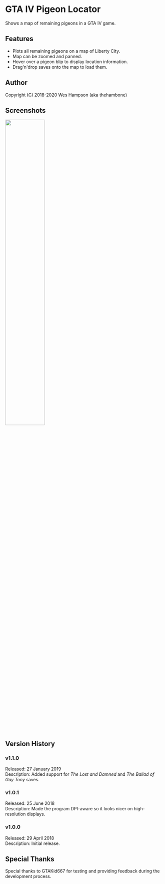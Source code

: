 # GTA IV Pigeon Locator
Shows a map of remaining pigeons in a GTA IV game.

## Features
- Plots all remaining pigeons on a map of Liberty City.
- Map can be zoomed and panned.
- Hover over a pigeon blip to display location information.
- Drag'n'drop saves onto the map to load them.

## Author
Copyright (C) 2018-2020 Wes Hampson (aka thehambone)

## Screenshots
<img src="https://i.imgur.com/KjYcjIh.jpg" width="50%" height="50%" />

## Version History
### v1.1.0
Released: 27 January 2019  
Description: Added support for *The Lost and Damned* and *The Ballad of Gay Tony* saves.
### v1.0.1
Released: 25 June 2018  
Description: Made the program DPI-aware so it looks nicer on high-resolution
displays.
### v1.0.0
Released: 29 April 2018  
Description: Initial release.

## Special Thanks
Special thanks to GTAKid667 for testing and providing feedback during the
development process.
